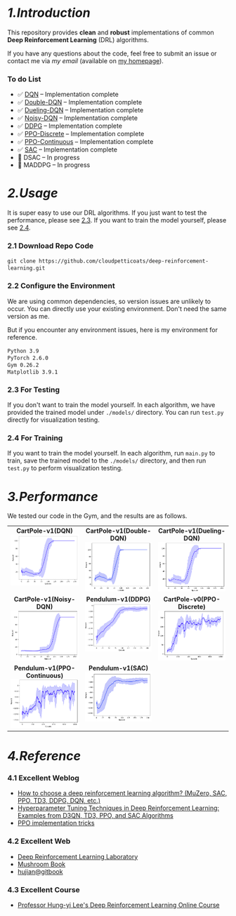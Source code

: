# _1.Introduction_
This repository provides **clean** and **robust** implementations of common **Deep Reinforcement Learning** (DRL) algorithms.

If you have any questions about the code, feel free to submit an issue or contact me via _my email_ (available on [my homepage](https://github.com/cloudpetticoats)).

### To do List
- ✅ [DQN](https://github.com/cloudpetticoats/deep-reinforcement-learning/tree/main/1.%20DQN) – Implementation complete
- ✅ [Double-DQN](https://github.com/cloudpetticoats/deep-reinforcement-learning/tree/main/2.%20Double-DQN) – Implementation complete
- ✅ [Dueling-DQN](https://github.com/cloudpetticoats/deep-reinforcement-learning/tree/main/3.%20Dueling-DQN) – Implementation complete
- ✅ [Noisy-DQN](https://github.com/cloudpetticoats/deep-reinforcement-learning/tree/main/4.%20Noisy-DQN) – Implementation complete
- ✅ [DDPG](https://github.com/cloudpetticoats/deep-reinforcement-learning/tree/main/5.%20DDPG) – Implementation complete
- ✅ [PPO-Discrete](https://github.com/cloudpetticoats/deep-reinforcement-learning/tree/main/6.%20PPO-Discrete) – Implementation complete
- ✅ [PPO-Continuous](https://github.com/cloudpetticoats/deep-reinforcement-learning/tree/main/7.%20PPO-Continuous) – Implementation complete
- ✅ [SAC](https://github.com/cloudpetticoats/deep-reinforcement-learning/tree/main/9.%20SAC) – Implementation complete
- 🚧 DSAC – In progress
- 🚧 MADDPG – In progress

# _2.Usage_

It is super easy to use our DRL algorithms. If you just want to test the performance, please see [2.3](#23-for-testing). If you want to train the model yourself, please see [2.4](#24-for-training).

### 2.1 Download Repo Code
```
git clone https://github.com/cloudpetticoats/deep-reinforcement-learning.git
```

### 2.2 Configure the Environment

We are using common dependencies, so version issues are unlikely to occur. You can directly use your existing environment. Don't need the same version as me.

But if you encounter any environment issues, here is my environment for reference.
```
Python 3.9
PyTorch 2.6.0
Gym 0.26.2
Matplotlib 3.9.1
```

### 2.3 For Testing

If you don't want to train the model yourself. In each algorithm, we have provided the trained model under `./models/` directory. You can run `test.py` directly for visualization testing.

### 2.4 For Training

If you want to train the model yourself. In each algorithm, run `main.py` to train, save the trained model to the `./models/` directory, and then run `test.py` to perform visualization testing. 

# _3.Performance_

We tested our code in the Gym, and the results are as follows.

<table style="width:100%; text-align:center;">
  <tr>
    <td style="vertical-align: top;">
      <div style="text-align: center;">
        <strong>CartPole-v1(DQN)</strong>
      </div>
      <div>
        <img src="./images/dqn_re.png" alt="Image 1" width="100%" height="100%">
      </div>
    </td>
    <td style="vertical-align: top;">
      <div style="text-align: center;">
        <strong>CartPole-v1(Double-DQN)</strong>
      </div>
      <div>
        <img src="./images/double_dqn_re.png" alt="Image 2" width="100%" height="100%">
      </div>
    </td>
    <td style="vertical-align: top;">
      <div style="text-align: center;">
        <strong>CartPole-v1(Dueling-DQN)</strong>
      </div>
      <div>
        <img src="./images/dueling_dqn_re.png" alt="Image 3" width="100%" height="100%">
      </div>
    </td>
  </tr>
  <tr>
    <td style="vertical-align: top;">
      <div style="text-align: center;">
        <strong>CartPole-v1(Noisy-DQN)</strong>
      </div>
      <div>
        <img src="./images/noisy_dqn_re.png" alt="Image 7" width="100%" height="100%">
      </div>
    </td>
    <td style="vertical-align: top;">
      <div style="text-align: center;">
        <strong>Pendulum-v1(DDPG)</strong>
      </div>
      <div>
        <img src="./images/ddpg_re.png" alt="Image 4" width="100%" height="100%">
      </div>
    </td>
    <td style="vertical-align: top;">
      <div style="text-align: center;">
        <strong>CartPole-v0(PPO-Discrete)</strong>
      </div>
      <div>
        <img src="./images/ppo_d_re.png" alt="Image 5" width="100%" height="100%">
      </div>
    </td>
  </tr>
  <tr>
    <td style="vertical-align: top;">
      <div style="text-align: center;">
        <strong>Pendulum-v1(PPO-Continuous)</strong>
      </div>
      <div>
        <img src="./images/ppo_c_re.png" alt="Image 6" width="100%" height="100%">
      </div>
    </td>    
    <td style="vertical-align: top;">
      <div style="text-align: center;">
        <strong>Pendulum-v1(SAC)</strong>
      </div>
      <div>
        <img src="./images/sac.png" alt="Image 7" width="100%" height="100%">
      </div>
    </td>

  </tr>
</table>

# _4.Reference_
### 4.1 Excellent Weblog
- [How to choose a deep reinforcement learning algorithm? (MuZero, SAC, PPO, TD3, DDPG, DQN, etc.)](https://zhuanlan.zhihu.com/p/342919579)
- [Hyperparameter Tuning Techniques in Deep Reinforcement Learning: Examples from D3QN, TD3, PPO, and SAC Algorithms](https://zhuanlan.zhihu.com/p/345353294)
- [PPO implementation tricks](https://zhuanlan.zhihu.com/p/512327050)
### 4.2 Excellent Web
- [Deep Reinforcement Learning Laboratory](https://www.deeprlhub.com/)
- [Mushroom Book](https://datawhalechina.github.io/easy-rl/#/)
- [hujian@gitbook](https://hujian.gitbook.io/deep-reinforcement-learning)
### 4.3 Excellent Course
- [Professor Hung-yi Lee's Deep Reinforcement Learning Online Course](https://www.youtube.com/watch?v=z95ZYgPgXOY&list=PLJV_el3uVTsODxQFgzMzPLa16h6B8kWM_&index=1)

